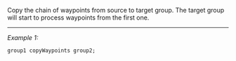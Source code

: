 Copy the chain of waypoints from source to target group. The target group will start to process waypoints from the first one.


---
*Example 1:*
```sqf
group1 copyWaypoints group2;
```